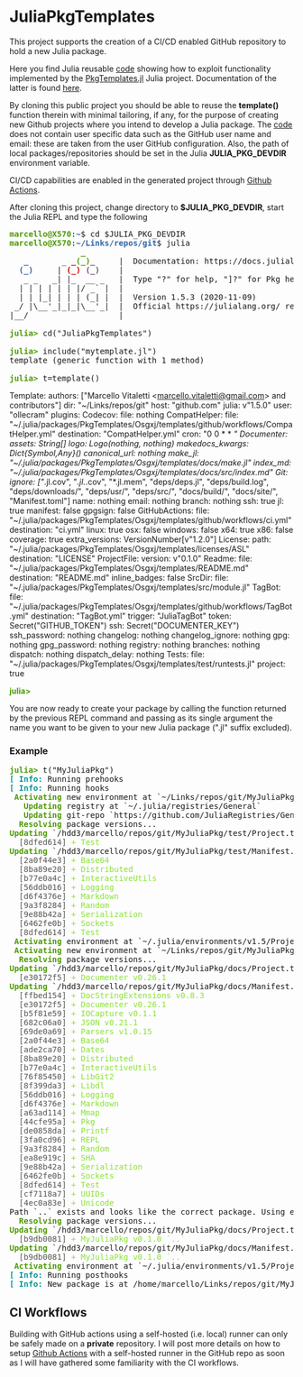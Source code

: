 # JuliaPkgTemplates
This project supports the creation of a CI/CD enabled GitHub repository to hold a new Julia package.

Here you find Julia reusable [code](mytemplate.jl) showing how to exploit functionality implemented by the [PkgTemplates.jl](https://github.com/invenia/PkgTemplates.jl) Julia project. Documentation of the latter is found [here](https://invenia.github.io/PkgTemplates.jl/stable/). 

By cloning this public project you should be able to reuse the **template()** function therein with minimal tailoring, if any, for the purpose of creating new Github projects where you intend to develop a Julia package. The [code](mytemplate.jl) does not contain user specific data such as the GitHub user name and email: these are taken from the user GitHub configuration. Also, the path of local packages/repositories should be set in the Julia **JULIA_PKG_DEVDIR** environment variable. 

CI/CD capabilities are enabled in the generated project through [Github Actions](https://docs.github.com/en/free-pro-team@latest/actions).  

After cloning this project, change directory to **$JULIA_PKG_DEVDIR**, start the Julia REPL and type the following 

<pre><font color="#4E9A06"><b>marcello@X570</b></font>:<font color="#3465A4"><b>~</b></font>$ cd $JULIA_PKG_DEVDIR
<font color="#4E9A06"><b>marcello@X570</b></font>:<font color="#3465A4"><b>~/Links/repos/git</b></font>$ julia
               <font color="#4E9A06"><b>_</b></font>
   <font color="#3465A4"><b>_</b></font>       _ <font color="#CC0000"><b>_</b></font><font color="#4E9A06"><b>(_)</b></font><font color="#75507B"><b>_</b></font>     |  Documentation: https://docs.julialang.org
  <font color="#3465A4"><b>(_)</b></font>     | <font color="#CC0000"><b>(_)</b></font> <font color="#75507B"><b>(_)</b></font>    |
   _ _   _| |_  __ _   |  Type &quot;?&quot; for help, &quot;]?&quot; for Pkg help.
  | | | | | | |/ _` |  |
  | | |_| | | | (_| |  |  Version 1.5.3 (2020-11-09)
 _/ |\__&apos;_|_|_|\__&apos;_|  |  Official https://julialang.org/ release
|__/                   |

<font color="#4E9A06"><b>julia&gt; </b></font>cd(&quot;JuliaPkgTemplates&quot;)

<font color="#4E9A06"><b>julia&gt; </b></font>include(&quot;mytemplate.jl&quot;)
template (generic function with 1 method)

<font color="#4E9A06"><b>julia&gt; </b></font>t=template()
</pre>
Template:
  authors: [&quot;Marcello Vitaletti &lt;marcello.vitaletti@gmail.com&gt; and contributors&quot;]
  dir: &quot;~/Links/repos/git&quot;
  host: &quot;github.com&quot;
  julia: v&quot;1.5.0&quot;
  user: &quot;ollecram&quot;
  plugins:
    Codecov:
      file: nothing
    CompatHelper:
      file: &quot;~/.julia/packages/PkgTemplates/Osgxj/templates/github/workflows/CompatHelper.yml&quot;
      destination: &quot;CompatHelper.yml&quot;
      cron: &quot;0 0 * * *&quot;
    Documenter:
      assets: String[]
      logo: Logo(nothing, nothing)
      makedocs_kwargs: Dict{Symbol,Any}()
      canonical_url: nothing
      make_jl: &quot;~/.julia/packages/PkgTemplates/Osgxj/templates/docs/make.jl&quot;
      index_md: &quot;~/.julia/packages/PkgTemplates/Osgxj/templates/docs/src/index.md&quot;
    Git:
      ignore: [&quot;*.jl.cov&quot;, &quot;*.jl.*.cov&quot;, &quot;*.jl.mem&quot;, &quot;deps/deps.jl&quot;, &quot;deps/build.log&quot;, &quot;deps/downloads/&quot;, &quot;deps/usr/&quot;, &quot;deps/src/&quot;, &quot;docs/build/&quot;, &quot;docs/site/&quot;, &quot;Manifest.toml&quot;]
      name: nothing
      email: nothing
      branch: nothing
      ssh: true
      jl: true
      manifest: false
      gpgsign: false
    GitHubActions:
      file: &quot;~/.julia/packages/PkgTemplates/Osgxj/templates/github/workflows/ci.yml&quot;
      destination: &quot;ci.yml&quot;
      linux: true
      osx: false
      windows: false
      x64: true
      x86: false
      coverage: true
      extra_versions: VersionNumber[v&quot;1.2.0&quot;]
    License:
      path: &quot;~/.julia/packages/PkgTemplates/Osgxj/templates/licenses/ASL&quot;
      destination: &quot;LICENSE&quot;
    ProjectFile:
      version: v&quot;0.1.0&quot;
    Readme:
      file: &quot;~/.julia/packages/PkgTemplates/Osgxj/templates/README.md&quot;
      destination: &quot;README.md&quot;
      inline_badges: false
    SrcDir:
      file: &quot;~/.julia/packages/PkgTemplates/Osgxj/templates/src/module.jl&quot;
    TagBot:
      file: &quot;~/.julia/packages/PkgTemplates/Osgxj/templates/github/workflows/TagBot.yml&quot;
      destination: &quot;TagBot.yml&quot;
      trigger: &quot;JuliaTagBot&quot;
      token: Secret(&quot;GITHUB_TOKEN&quot;)
      ssh: Secret(&quot;DOCUMENTER_KEY&quot;)
      ssh_password: nothing
      changelog: nothing
      changelog_ignore: nothing
      gpg: nothing
      gpg_password: nothing
      registry: nothing
      branches: nothing
      dispatch: nothing
      dispatch_delay: nothing
    Tests:
      file: &quot;~/.julia/packages/PkgTemplates/Osgxj/templates/test/runtests.jl&quot;
      project: true

<font color="#4E9A06"><b>julia&gt; </b></font></pre>

You are now ready to create your package by calling the function returned by the previous REPL command and passing as its single argument the name you want to be given to your new Julia package (".jl" suffix excluded). 

### Example ###

<pre>
<font color="#4E9A06"><b>julia&gt; </b></font>t(&quot;MyJuliaPkg&quot;)
<font color="#06989A"><b>[ Info: </b></font>Running prehooks
<font color="#06989A"><b>[ Info: </b></font>Running hooks
<font color="#4E9A06"><b> Activating</b></font> new environment at `~/Links/repos/git/MyJuliaPkg/test/Project.toml`
<font color="#4E9A06"><b>   Updating</b></font> registry at `~/.julia/registries/General`
<font color="#4E9A06"><b>   Updating</b></font> git-repo `https://github.com/JuliaRegistries/General.git`
<font color="#4E9A06"><b>  Resolving</b></font> package versions...
<font color="#4E9A06"><b>Updating</b></font> `/hdd3/marcello/repos/git/MyJuliaPkg/test/Project.toml`
 <font color="#555753"> [8dfed614] </font><font color="#8AE234">+ Test</font>
<font color="#4E9A06"><b>Updating</b></font> `/hdd3/marcello/repos/git/MyJuliaPkg/test/Manifest.toml`
 <font color="#555753"> [2a0f44e3] </font><font color="#8AE234">+ Base64</font>
 <font color="#555753"> [8ba89e20] </font><font color="#8AE234">+ Distributed</font>
 <font color="#555753"> [b77e0a4c] </font><font color="#8AE234">+ InteractiveUtils</font>
 <font color="#555753"> [56ddb016] </font><font color="#8AE234">+ Logging</font>
 <font color="#555753"> [d6f4376e] </font><font color="#8AE234">+ Markdown</font>
 <font color="#555753"> [9a3f8284] </font><font color="#8AE234">+ Random</font>
 <font color="#555753"> [9e88b42a] </font><font color="#8AE234">+ Serialization</font>
 <font color="#555753"> [6462fe0b] </font><font color="#8AE234">+ Sockets</font>
 <font color="#555753"> [8dfed614] </font><font color="#8AE234">+ Test</font>
<font color="#4E9A06"><b> Activating</b></font> environment at `~/.julia/environments/v1.5/Project.toml`
<font color="#4E9A06"><b> Activating</b></font> new environment at `~/Links/repos/git/MyJuliaPkg/docs/Project.toml`
<font color="#4E9A06"><b>  Resolving</b></font> package versions...
<font color="#4E9A06"><b>Updating</b></font> `/hdd3/marcello/repos/git/MyJuliaPkg/docs/Project.toml`
 <font color="#555753"> [e30172f5] </font><font color="#8AE234">+ Documenter v0.26.1</font>
<font color="#4E9A06"><b>Updating</b></font> `/hdd3/marcello/repos/git/MyJuliaPkg/docs/Manifest.toml`
 <font color="#555753"> [ffbed154] </font><font color="#8AE234">+ DocStringExtensions v0.8.3</font>
 <font color="#555753"> [e30172f5] </font><font color="#8AE234">+ Documenter v0.26.1</font>
 <font color="#555753"> [b5f81e59] </font><font color="#8AE234">+ IOCapture v0.1.1</font>
 <font color="#555753"> [682c06a0] </font><font color="#8AE234">+ JSON v0.21.1</font>
 <font color="#555753"> [69de0a69] </font><font color="#8AE234">+ Parsers v1.0.15</font>
 <font color="#555753"> [2a0f44e3] </font><font color="#8AE234">+ Base64</font>
 <font color="#555753"> [ade2ca70] </font><font color="#8AE234">+ Dates</font>
 <font color="#555753"> [8ba89e20] </font><font color="#8AE234">+ Distributed</font>
 <font color="#555753"> [b77e0a4c] </font><font color="#8AE234">+ InteractiveUtils</font>
 <font color="#555753"> [76f85450] </font><font color="#8AE234">+ LibGit2</font>
 <font color="#555753"> [8f399da3] </font><font color="#8AE234">+ Libdl</font>
 <font color="#555753"> [56ddb016] </font><font color="#8AE234">+ Logging</font>
 <font color="#555753"> [d6f4376e] </font><font color="#8AE234">+ Markdown</font>
 <font color="#555753"> [a63ad114] </font><font color="#8AE234">+ Mmap</font>
 <font color="#555753"> [44cfe95a] </font><font color="#8AE234">+ Pkg</font>
 <font color="#555753"> [de0858da] </font><font color="#8AE234">+ Printf</font>
 <font color="#555753"> [3fa0cd96] </font><font color="#8AE234">+ REPL</font>
 <font color="#555753"> [9a3f8284] </font><font color="#8AE234">+ Random</font>
 <font color="#555753"> [ea8e919c] </font><font color="#8AE234">+ SHA</font>
 <font color="#555753"> [9e88b42a] </font><font color="#8AE234">+ Serialization</font>
 <font color="#555753"> [6462fe0b] </font><font color="#8AE234">+ Sockets</font>
 <font color="#555753"> [8dfed614] </font><font color="#8AE234">+ Test</font>
 <font color="#555753"> [cf7118a7] </font><font color="#8AE234">+ UUIDs</font>
 <font color="#555753"> [4ec0a83e] </font><font color="#8AE234">+ Unicode</font>
Path `..` exists and looks like the correct package. Using existing path.
<font color="#4E9A06"><b>  Resolving</b></font> package versions...
<font color="#4E9A06"><b>Updating</b></font> `/hdd3/marcello/repos/git/MyJuliaPkg/docs/Project.toml`
 <font color="#555753"> [b9db0081] </font><font color="#8AE234">+ MyJuliaPkg v0.1.0 `..`</font>
<font color="#4E9A06"><b>Updating</b></font> `/hdd3/marcello/repos/git/MyJuliaPkg/docs/Manifest.toml`
 <font color="#555753"> [b9db0081] </font><font color="#8AE234">+ MyJuliaPkg v0.1.0 `..`</font>
<font color="#4E9A06"><b> Activating</b></font> environment at `~/.julia/environments/v1.5/Project.toml`
<font color="#06989A"><b>[ Info: </b></font>Running posthooks
<font color="#06989A"><b>[ Info: </b></font>New package is at /home/marcello/Links/repos/git/MyJuliaPkg
</pre>

## CI Workflows
Building with GitHub actions using a self-hosted (i.e. local) runner can only be safely made on a **private** repository.
I will post more details on how to setup [Github Actions](https://docs.github.com/en/) with a self-hosted runner in the GitHub repo as soon as I will have gathered some familiarity with the CI workflows. 
  

